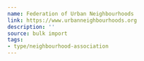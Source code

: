 ```yaml
---
name: Federation of Urban Neighbourhoods
link: https://www.urbanneighbourhoods.org
description: ''
source: bulk import
tags:
- type/neighbourhood-association
---
```


<!-- Community added via bulk import -->
